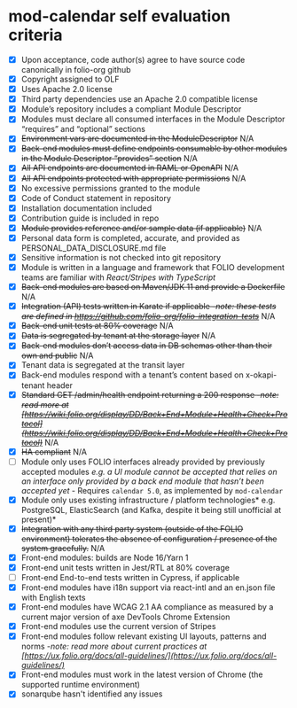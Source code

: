 # mod-calendar self evaluation criteria

- [x] Upon acceptance, code author(s) agree to have source code canonically in folio-org github
- [x] Copyright assigned to OLF
- [x] Uses Apache 2.0 license
- [x] Third party dependencies use an Apache 2.0 compatible license
- [x] Module’s repository includes a compliant Module Descriptor
- [x] Modules must declare all consumed interfaces in the Module Descriptor “requires” and
      “optional” sections
- [x] ~~Environment vars are documented in the ModuleDescriptor~~ N/A
- [x] ~~Back-end modules must define endpoints consumable by other modules in the Module Descriptor
      “provides” section~~ N/A
- [x] ~~All API endpoints are documented in RAML or OpenAPI~~ N/A
- [x] ~~All API endpoints protected with appropriate permissions~~ N/A
- [x] No excessive permissions granted to the module
- [x] Code of Conduct statement in repository
- [x] Installation documentation included
- [x] Contribution guide is included in repo
- [x] ~~Module provides reference and/or sample data (if applicable)~~ N/A
- [x] Personal data form is completed, accurate, and provided as PERSONAL_DATA_DISCLOSURE.md file
- [x] Sensitive information is not checked into git repository
- [x] Module is written in a language and framework that FOLIO development teams are familiar with
      _React/Stripes with TypeScript_
- [x] ~~Back-end modules are based on Maven/JDK 11 and provide a Dockerfile~~ N/A
- [x] ~~Integration (API) tests written in Karate if applicable -_note: these tests are defined in
      https://github.com/folio-org/folio-integration-tests_~~ N/A
- [x] ~~Back-end unit tests at 80% coverage~~ N/A
- [x] ~~Data is segregated by tenant at the storage layer~~ N/A
- [x] ~~Back-end modules don’t access data in DB schemas other than their own and public~~ N/A
- [x] Tenant data is segregated at the transit layer
- [x] Back-end modules respond with a tenant’s content based on x-okapi-tenant header
- [x] ~~Standard GET /admin/health endpoint returning a 200 response -_note: read more at
      [https://wiki.folio.org/display/DD/Back+End+Module+Health+Check+Protocol](https://wiki.folio.org/display/DD/Back+End+Module+Health+Check+Protocol)_~~
      N/A
- [x] ~~HA compliant~~ N/A
- [ ] Module only uses FOLIO interfaces already provided by previously accepted modules _e.g. a UI
      module cannot be accepted that relies on an interface only provided by a back end module that
      hasn’t been accepted yet_ - Requires `calendar 5.0`, as implemented by `mod-calendar`
- [x] Module only uses existing infrastructure / platform technologies* e.g. PostgreSQL,
      ElasticSearch (and Kafka, despite it being still unofficial at present)*
- [x] ~~Integration with any third party system (outside of the FOLIO environment) tolerates the
      absence of configuration / presence of the system gracefully.~~ N/A
- [x] Front-end modules: builds are Node 16/Yarn 1
- [x] Front-end unit tests written in Jest/RTL at 80% coverage
- [ ] Front-end End-to-end tests written in Cypress, if applicable
- [x] Front-end modules have i18n support via react-intl and an en.json file with English texts
- [x] Front-end modules have WCAG 2.1 AA compliance as measured by a current major version of axe
      DevTools Chrome Extension
- [x] Front-end modules use the current version of Stripes
- [x] Front-end modules follow relevant existing UI layouts, patterns and norms -_note: read more
      about current practices at
      [https://ux.folio.org/docs/all-guidelines/](https://ux.folio.org/docs/all-guidelines/)_
- [x] Front-end modules must work in the latest version of Chrome (the supported runtime
      environment)
- [x] sonarqube hasn't identified any issues
